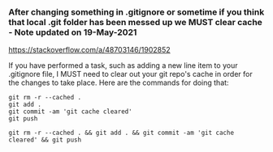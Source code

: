### After changing something in .gitignore or sometime if you think that local .git folder has been messed up we MUST clear cache - Note updated on 19-May-2021

https://stackoverflow.com/a/48703146/1902852

If you have performed a task, such as adding a new line item to your .gitignore file, I MUST need to clear out your git repo's cache in order for the changes to take place. Here are the commands for doing that:

```
git rm -r --cached .
git add .
git commit -am 'git cache cleared'
git push
```


```
git rm -r --cached . && git add . && git commit -am 'git cache cleared' && git push
```